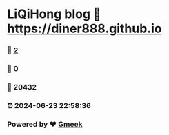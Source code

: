# LiQiHong blog :link: https://diner888.github.io 
### :page_facing_up: [2](https://diner888.github.io/tag.html) 
### :speech_balloon: 0 
### :hibiscus: 20432 
### :alarm_clock: 2024-06-23 22:58:36 
### Powered by :heart: [Gmeek](https://github.com/Meekdai/Gmeek)
